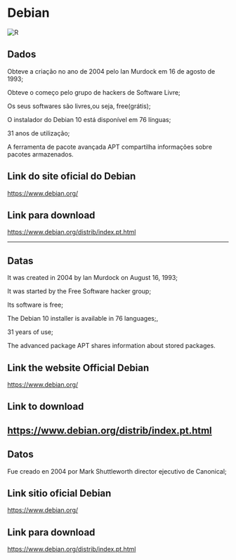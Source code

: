 # Debian


![R](https://github.com/user-attachments/assets/ce25a594-de73-4912-938a-353332d177a1)


## Dados

<p>Obteve a criação no ano de 2004 pelo Ian Murdock em 16 de agosto de 1993;</p>
<p>Obteve o começo pelo grupo de hackers de Software Livre;</p>
<p>Os seus softwares são livres,ou seja, free(grátis);</p>
<p>O instalador do Debian 10 está disponível em 76 línguas;</p>
<p> 31 anos de utilização;</p>
<p>A ferramenta de pacote avançada APT compartilha informações sobre pacotes armazenados.</p>

## Link do site oficial do Debian

https://www.debian.org/

## Link para download


https://www.debian.org/distrib/index.pt.html
 
--------------------------------------------------------------------------------------------------------------------------------
##  Datas

<p>It was created in 2004 by Ian Murdock on August 16, 1993;</p>

<p>It was started by the Free Software hacker group;</p>

<p>Its software is free;</p>

<p>The Debian 10 installer is available in 76 languages;,</p>

<p>31 years of use;</p>

<p>The advanced package  APT shares information about stored packages.</p>
 
## Link the website Official Debian

https://www.debian.org/

 ## Link to download 

https://www.debian.org/distrib/index.pt.html
--------------------------------------------------------------------------------------------------------------------------------

## Datos


<p>Fue creado en 2004 por Mark Shuttleworth director ejecutivo de Canonical;</p>




## Link sitio oficial Debian

https://www.debian.org/


 ## Link para download 
 
https://www.debian.org/distrib/index.pt.html
